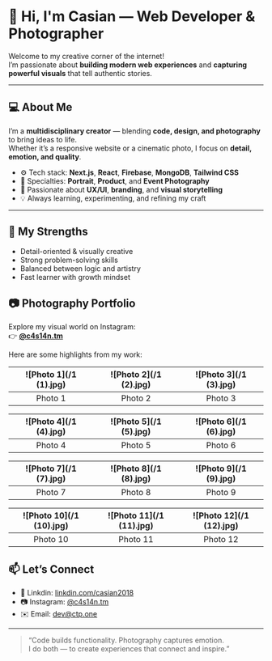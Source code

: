 # 👋 Hi, I'm Casian — Web Developer & Photographer

Welcome to my creative corner of the internet!  
I’m passionate about **building modern web experiences** and **capturing powerful visuals** that tell authentic stories.

---

## 💻 About Me

I’m a **multidisciplinary creator** — blending **code, design, and photography** to bring ideas to life.  
Whether it’s a responsive website or a cinematic photo, I focus on **detail, emotion, and quality**.

- ⚙️ Tech stack: **Next.js**, **React**, **Firebase**, **MongoDB**, **Tailwind CSS**
- 📸 Specialties: **Portrait**, **Product**, and **Event Photography**
- 🎨 Passionate about **UX/UI**, **branding**, and **visual storytelling**
- 💡 Always learning, experimenting, and refining my craft

---

## 🧠 My Strengths

- Detail-oriented & visually creative  
- Strong problem-solving skills  
- Balanced between logic and artistry  
- Fast learner with growth mindset  

## 📷 Photography Portfolio

Explore my visual world on Instagram:  
👉 [**@c4s14n.tm**](https://www.instagram.com/c4s14n.tm/)

Here are some highlights from my work:

| ![Photo 1](/1 (1).jpg) | ![Photo 2](/1 (2).jpg) | ![Photo 3](/1 (3).jpg) |
|:---:|:---:|:---:|
| Photo 1 | Photo 2 | Photo 3 |

| ![Photo 4](/1 (4).jpg) | ![Photo 5](/1 (5).jpg) | ![Photo 6](/1 (6).jpg) |
|:---:|:---:|:---:|
| Photo 4 | Photo 5 | Photo 6 |

| ![Photo 7](/1 (7).jpg) | ![Photo 8](/1 (8).jpg) | ![Photo 9](/1 (9).jpg) |
|:---:|:---:|:---:|
| Photo 7 | Photo 8 | Photo 9 |

| ![Photo 10](/1 (10).jpg) | ![Photo 11](/1 (11).jpg) | ![Photo 12](/1 (12).jpg) |
|:---:|:---:|:---:|
| Photo 10 | Photo 11 | Photo 12 |



## 📫 Let’s Connect

- 💼 Linkdin: [linkdin.com/casian2018]([https://www.linkedin.com/in/oprea-casian-george-a4461020a/](https://www.linkedin.com/in/casian-oprea-a4461020a/))  
- 📷 Instagram: [@c4s14n.tm](https://www.instagram.com/c4s14n.tm/)  
- ✉️ Email: [dev@ctp.one](mailto:dev@ctp.one)  

---

> “Code builds functionality. Photography captures emotion.  
> I do both — to create experiences that connect and inspire.”
